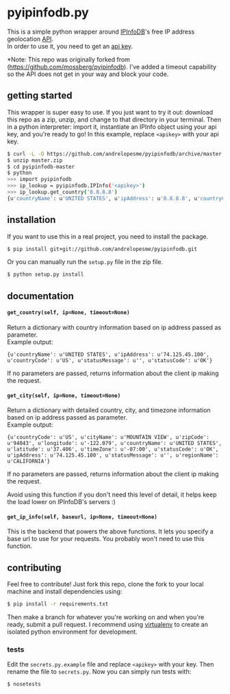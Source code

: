# pyipinfodb.py

This is a simple python wrapper around [IPInfoDB](http://ipinfodb.com/)'s
free IP address geolocation [API](http://ipinfodb.com/ip_location_api.php).   
In order to use it, you need to get an [api key](http://ipinfodb.com/register.php).

*Note: This repo was originally forked from 
(https://github.com/mossberg/pyipinfodb). I've added a timeout capability so
the API does not get in your way and block your code.

## getting started

This wrapper is super easy to use.
If you just want to try it out: download this repo as a zip, unzip, and change
to that directory in your terminal. Then in a python interpreter: import it,
instantiate an IPInfo object using your api key, and you're ready to go!
In this example, replace `<apikey>` with your api key.

```bash
$ curl -L -O https://github.com/andrelopesme/pyipinfodb/archive/master.zip
$ unzip master.zip
$ cd pyipinfodb-master
$ python
>>> import pyipinfodb
>>> ip_lookup = pyipinfodb.IPInfo('<apikey>')
>>> ip_lookup.get_country('8.8.8.8')
{u'countryName': u'UNITED STATES', u'ipAddress': u'8.8.8.8', u'countryCode': u'US', u'statusMessage': u'', u'statusCode': u'OK'}
```

## installation

If you want to use this in a real project, you need to install the package.

```bash
$ pip install git+git://github.com/andrelopesme/pyipinfodb.git
```

Or you can manually run the `setup.py` file in the zip file.

```bash
$ python setup.py install
```

## documentation

#### `get_country(self, ip=None, timeout=None)`

Return a dictionary with country information based on ip address passed as
parameter.  
Example output:

    {u'countryName': u'UNITED STATES', u'ipAddress': u'74.125.45.100', u'countryCode': u'US', u'statusMessage': u'', u'statusCode': u'OK'}

If no parameters are passed, returns information about the client ip making the request.

#### `get_city(self, ip=None, timeout=None)`

Return a dictionary with detailed country, city, and timezone information
based on ip address passed as parameter.  
Example output:

    {u'countryCode': u'US', u'cityName': u'MOUNTAIN VIEW', u'zipCode': u'94043', u'longitude': u'-122.079', u'countryName': u'UNITED STATES', u'latitude': u'37.406', u'timeZone': u'-07:00', u'statusCode': u'OK', u'ipAddress': u'74.125.45.100', u'statusMessage': u'', u'regionName': u'CALIFORNIA'}

If no parameters are passed, returns information about the client ip making
the request.

Avoid using this function if you don't need this level of detail, it helps
keep the load lower on IPInfoDB's servers :)

#### `get_ip_info(self, baseurl, ip=None, timeout=None)`

This is the backend that powers the above functions. It lets you specify a
base url to use for your requests. You probably won't need to use this
function.

## contributing

Feel free to contribute! Just fork this repo, clone the fork to your local
machine and install dependencies using:

```bash
$ pip install -r requirements.txt
```

Then make a branch for whatever you're working on and when you're ready, submit
a pull request. I recommend using [virtualenv](http://www.virtualenv.org/)
to create an isolated python environment for development.

### tests

Edit the `secrets.py.example` file and replace `<apikey>` with your key. Then
rename the file to `secrets.py`. Now you can simply run tests with:

```bash
$ nosetests
```
